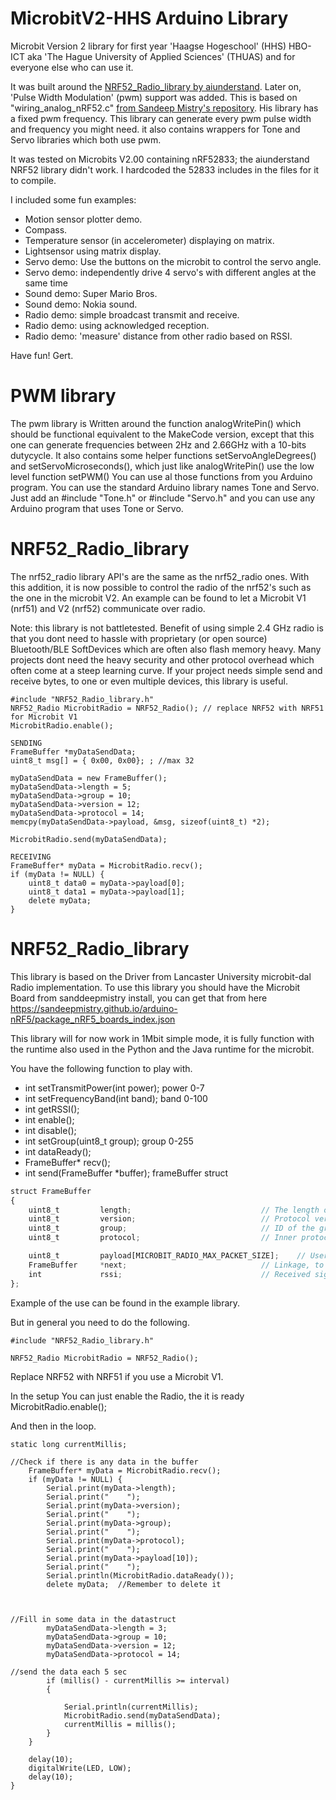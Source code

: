 # MicrobitV2-HHS Arduino Library
Microbit Version 2 library for first year 'Haagse Hogeschool' (HHS) HBO-ICT aka 'The Hague University of Applied Sciences' (THUAS) and for everyone else who can use it.

It was built around the [NRF52_Radio_library by aiunderstand](https://github.com/aiunderstand/NRF52_Radio_library).
Later on, 'Pulse Width Modulation' (pwm) support was added. This is based on "wiring_analog_nRF52.c" [from Sandeep Mistry's repository](https://github.com/sandeepmistry/arduino-nRF5). His library has a fixed pwm frequency. This library can generate every pwm pulse width and frequency you might need. it also contains wrappers for Tone and Servo libraries which both use pwm. 

It was tested on Microbits V2.00 containing nRF52833; the aiunderstand NRF52 library didn't work. I hardcoded the 52833 includes in the files for it to compile.

I included some fun examples:
- Motion sensor plotter demo.
- Compass.
- Temperature sensor (in accelerometer) displaying on matrix.
- Lightsensor using matrix display.
- Servo demo: Use the buttons on the microbit to control the servo angle.
- Servo demo: independently drive 4 servo's with different angles at the same time
- Sound demo: Super Mario Bros.
- Sound demo: Nokia sound.
- Radio demo: simple broadcast transmit and receive.
- Radio demo: using acknowledged reception.
- Radio demo: 'measure' distance from other radio based on RSSI.

Have fun! Gert.

# PWM library
The pwm library is Written around the function analogWritePin() which should be functional equivalent to the MakeCode version, except that this one can generate frequencies between 2Hz and 2.66GHz with a 10-bits dutycycle.
It also contains some helper functions setServoAngleDegrees() and setServoMicroseconds(), which just like analogWritePin() use the low level function setPWM()
You can use al those functions from you Arduino program.
You can use the standard Arduino library names Tone and Servo. Just add an #include "Tone.h" or #include "Servo.h" and you can use any Arduino program that uses Tone or Servo.

# NRF52_Radio_library

The nrf52_radio library API's are the same as the nrf52_radio ones. With this addition, it is now possible to control the radio of the nrf52's such as the one in the microbit V2. An example can be found to let a Microbit V1 (nrf51) and V2 (nrf52) communicate over radio.

Note: this library is not battletested. Benefit of using simple 2.4 GHz radio is that you dont need to hassle with proprietary (or open source) Bluetooth/BLE SoftDevices which are often also flash memory heavy. Many projects dont need the heavy security and other protocol overhead which often come at a steep learning curve. If your project needs simple send and receive bytes, to one or even multiple devices, this library is useful.

```
#include "NRF52_Radio_library.h"
NRF52_Radio MicrobitRadio = NRF52_Radio(); // replace NRF52 with NRF51 for Microbit V1
MicrobitRadio.enable();

SENDING
FrameBuffer *myDataSendData;
uint8_t msg[] = { 0x00, 0x00}; ; //max 32 

myDataSendData = new FrameBuffer();
myDataSendData->length = 5;
myDataSendData->group = 10;
myDataSendData->version = 12;
myDataSendData->protocol = 14;
memcpy(myDataSendData->payload, &msg, sizeof(uint8_t) *2);

MicrobitRadio.send(myDataSendData);
	
RECEIVING
FrameBuffer* myData = MicrobitRadio.recv();
if (myData != NULL) {
	uint8_t data0 = myData->payload[0]; 
	uint8_t data1 = myData->payload[1]; 
	delete myData;
}
```


# NRF52_Radio_library

This library is based on the Driver from Lancaster University microbit-dal Radio implementation.
To use this library you should have the Microbit Board from sanddeepmistry install, you can get that from here
https://sandeepmistry.github.io/arduino-nRF5/package_nRF5_boards_index.json


This library will for now work in 1Mbit simple mode, it is fully function with the runtime also used in the Python and the Java runtime for the microbit.

You have the following function to play with.

* int setTransmitPower(int power); power 0-7
* int setFrequencyBand(int band); band 0-100
* int getRSSI();
* int enable();
* int disable();
* int setGroup(uint8_t group); group 0-255
* int dataReady();
* FrameBuffer* recv();
* int send(FrameBuffer *buffer); frameBuffer struct

```javascript
struct FrameBuffer
{
    uint8_t         length;                             // The length of the remaining bytes in the                  packet. includes protocol/version/group fields, excluding the length field itself.
    uint8_t         version;                            // Protocol version code.
    uint8_t         group;                              // ID of the group to which this packet belongs.
    uint8_t         protocol;                           // Inner protocol number c.f. those issued by IANA for IP protocols

    uint8_t         payload[MICROBIT_RADIO_MAX_PACKET_SIZE];    // User / higher layer protocol data
    FrameBuffer     *next;                              // Linkage, to allow this and other protocols to queue packets pending processing.
    int             rssi;                               // Received signal strength of this frame.
};

```



Example of the use can be found in the example library.


But in general you need to do the following.
```
#include "NRF52_Radio_library.h"

NRF52_Radio MicrobitRadio = NRF52_Radio();
```

Replace NRF52 with NRF51 if you use a Microbit V1.

In the setup
You can just enable the Radio, the it is ready
MicrobitRadio.enable();


 And then in the loop.
```
static long currentMillis;

//Check if there is any data in the buffer
	FrameBuffer* myData = MicrobitRadio.recv();
	if (myData != NULL) {
		Serial.print(myData->length);
		Serial.print("    ");
		Serial.print(myData->version);
		Serial.print("    ");
		Serial.print(myData->group);
		Serial.print("    ");
		Serial.print(myData->protocol);
		Serial.print("    ");
		Serial.print(myData->payload[10]);
		Serial.print("    ");
		Serial.println(MicrobitRadio.dataReady());
		delete myData;  //Remember to delete it



//Fill in some data in the datastruct
		myDataSendData->length = 3;
		myDataSendData->group = 10;
		myDataSendData->version = 12;
		myDataSendData->protocol = 14;

//send the data each 5 sec
		if (millis() - currentMillis >= interval)
		{

			Serial.println(currentMillis);
			MicrobitRadio.send(myDataSendData);
			currentMillis = millis();
		}
	}

	delay(10);
	digitalWrite(LED, LOW);
	delay(10);
}
```
